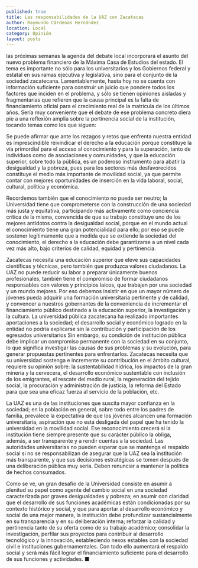 ```yaml
---
published: true
title: Las responsabilidades de la UAZ con Zacatecas
author: Raymundo Cárdenas Hernández
location: Local
category: Opinión
layout: posts
---
```


las próximas semanas la agenda del debate local incorporará el asunto del nuevo problema financiero de la Máxima Casa de Estudios del estado. El tema es importante no sólo para los universitarios y los Gobiernos federal y estatal en sus ramas ejecutiva y legislativa, sino para el conjunto de la sociedad zacatecana. Lamentablemente, hasta hoy no se cuenta con información suficiente para construir un juicio que pondere todos los factores que inciden en el problema, y sólo se tienen opiniones aisladas y fragmentarias que refieren que la causa principal es la falta de financiamiento oficial para el crecimiento real de la matrícula de los últimos años. Sería muy conveniente que el debate de ese problema concreto diera pie a una reflexión amplia sobre la pertinencia social de la institución, tocando temas como los que siguen: 

Se puede afirmar que ante los rezagos y retos que enfrenta nuestra entidad es imprescindible reivindicar el derecho a la educación porque constituye la vía primordial para el acceso al conocimiento y para la superación, tanto de individuos como de asociaciones y comunidades, y que la educación superior, sobre todo la pública, es un poderoso instrumento para abatir la desigualdad y la pobreza, pues para los sectores más desfavorecidos constituye el medio más importante de movilidad social, ya que permite contar con mejores oportunidades de inserción en la vida laboral, social, cultural, política y económica.

Recordemos también que el conocimiento no puede ser neutro; la Universidad tiene que comprometerse con la construcción de una sociedad más justa y equitativa, participando más activamente como conciencia crítica de la misma, convencida de que su trabajo constituye uno de los mejores antídotos contra la desigualdad social, porque en el mundo actual el conocimiento tiene una gran potencialidad para ello; por eso se puede sostener legítimamente que a medida que se extiende la sociedad del conocimiento, el derecho a la educación debe garantizarse a un nivel cada vez más alto, bajo criterios de calidad, equidad y pertinencia.

Zacatecas necesita una educación superior que eleve sus capacidades científicas y técnicas, pero también que produzca valores ciudadanos. La UAZ no puede reducir su labor a preparar únicamente buenos profesionales, también tiene el compromiso de formar ciudadanos responsables con valores y principios laicos, que trabajen por una sociedad y un mundo mejores. Por eso debemos insistir en que un mayor número de jóvenes pueda adquirir una formación universitaria pertinente y de calidad, y convencer a nuestros gobernantes de la conveniencia de incrementar el financiamiento público destinado a la educación superior, la investigación y la cultura.
La universidad pública zacatecana ha realizado importantes aportaciones a la sociedad; el desarrollo social y económico logrado en la entidad no podría explicarse sin la contribución y participación de los egresados universitarios Sin embargo, su condición de institución pública debe implicar un compromiso permanente con la sociedad en su conjunto, lo que significa investigar las causas de sus problemas y su evolución, para generar propuestas pertinentes para enfrentarlos. Zacatecas necesita que su universidad sostenga e incremente su contribución en el ámbito cultural, requiere su opinión sobre: la sustentabilidad hídrica, los impactos de la gran minería y la cervecera, el desarrollo económico sustentable con inclusión de los emigrantes, el rescate del medio rural, la regeneración del tejido social, la procuración y administración de justicia, la reforma del Estado para que sea una eficaz fuerza al servicio de la población, etc.

La UAZ es una de las instituciones que suscita mayor confianza en la sociedad; en la población en general, sobre todo entre los padres de familia, prevalece la expectativa de que los jóvenes alcancen una formación universitaria, aspiración que no está desligada del papel que ha tenido la universidad en la movilidad social. Ese reconocimiento crecerá si la institución tiene siempre presente que su carácter público la obliga, además, a ser transparente y a rendir cuentas a la sociedad. Las autoridades universitarias no pueden esperar que se mantenga el respaldo social si no se responsabilizan de asegurar que la UAZ sea la institución más transparente, y que sus decisiones estratégicas se tomen después de una deliberación pública muy seria. Deben renunciar a mantener la política de hechos consumados.

Como se ve, un gran desafío de la Universidad consiste en asumir a plenitud su papel como agente del cambio social en una sociedad caracterizada por graves desigualdades y pobreza; en asumir con claridad que el desarrollo de sus funciones académicas están condicionadas por su contexto histórico y social, y que para aportar al desarrollo económico y social de una mejor manera, la institución debe profundizar sustancialmente en su transparencia y en su deliberación interna; reforzar la calidad y pertinencia tanto de su oferta como de su trabajo académico; consolidar la investigación, perfilar sus proyectos para contribuir al desarrollo tecnológico y la innovación, estableciendo nexos estables con la sociedad civil e instituciones gubernamentales. Con todo ello aumentará el respaldo social y será más fácil lograr el financiamiento suficiente para el desarrollo de sus funciones y actividades. ■

